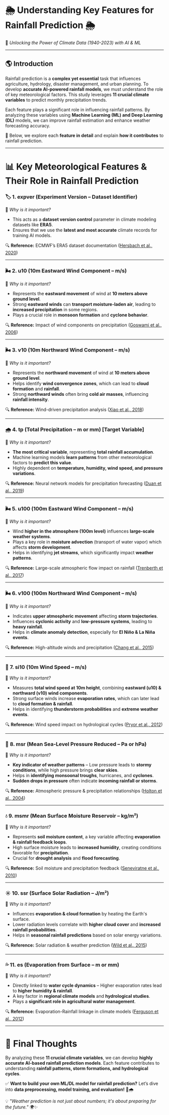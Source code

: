 # 🌦 **Understanding Key Features for Rainfall Prediction** 🌦  
🚀 *Unlocking the Power of Climate Data (1940-2023) with AI & ML*  

---

## 🌎 **Introduction**  

Rainfall prediction is a **complex yet essential** task that influences agriculture, hydrology, disaster management, and urban planning. To develop **accurate AI-powered rainfall models**, we must understand the role of key meteorological factors. This study leverages **11 crucial climate variables** to predict monthly precipitation trends.  

Each feature plays a significant role in influencing rainfall patterns. By analyzing these variables using **Machine Learning (ML) and Deep Learning (DL)** models, we can improve rainfall estimation and enhance weather forecasting accuracy.  

📌 Below, we explore each **feature in detail** and explain **how it contributes** to rainfall prediction.  

---

# 📊 **Key Meteorological Features & Their Role in Rainfall Prediction**  

### 🏷 **1. expver (Experiment Version – Dataset Identifier)**
🔹 *Why is it important?*  
- This acts as a **dataset version control** parameter in climate modeling datasets like **ERA5**.  
- Ensures that we use the **latest and most accurate** climate records for training AI models.  

🔍 **Reference:** ECMWF’s ERA5 dataset documentation ([Hersbach et al., 2020](https://www.ecmwf.int/en/publications/era5))  

---

### 🌬 **2. u10 (10m Eastward Wind Component – m/s)**  
🔹 *Why is it important?*  
- Represents the **eastward movement** of wind at **10 meters above ground level**.  
- Strong **eastward winds** can **transport moisture-laden air**, leading to **increased precipitation** in some regions.  
- Plays a crucial role in **monsoon formation** and **cyclone behavior**.  

🔍 **Reference:** Impact of wind components on precipitation ([Goswami et al., 2006](https://doi.org/10.1126/science.1131152))  

---

### 🌬 **3. v10 (10m Northward Wind Component – m/s)**  
🔹 *Why is it important?*  
- Represents the **northward movement** of wind at **10 meters above ground level**.  
- Helps identify **wind convergence zones**, which can lead to **cloud formation** and **rainfall**.  
- Strong **northward winds** often bring **cold air masses**, influencing **rainfall intensity**.  

🔍 **Reference:** Wind-driven precipitation analysis ([Xiao et al., 2018](https://doi.org/10.1002/joc.5768))  

---

### 🌧 **4. tp (Total Precipitation – m or mm) [Target Variable]**  
🔹 *Why is it important?*  
- **The most critical variable**, representing **total rainfall accumulation**.  
- Machine learning models **learn patterns** from other meteorological factors to **predict this value**.  
- Highly dependent on **temperature, humidity, wind speed, and pressure variations**.  

🔍 **Reference:** Neural network models for precipitation forecasting ([Duan et al., 2019](https://doi.org/10.1016/j.atmosres.2019.03.013))  

---

### 🌬 **5. u100 (100m Eastward Wind Component – m/s)**  
🔹 *Why is it important?*  
- Wind **higher in the atmosphere (100m level)** influences **large-scale weather systems**.  
- Plays a key role in **moisture advection** (transport of water vapor) which affects **storm development**.  
- Helps in identifying **jet streams**, which significantly impact **weather patterns**.  

🔍 **Reference:** Large-scale atmospheric flow impact on rainfall ([Trenberth et al., 2017](https://doi.org/10.1038/ngeo2820))  

---

### 🌬 **6. v100 (100m Northward Wind Component – m/s)**  
🔹 *Why is it important?*  
- Indicates **upper atmospheric movement** affecting **storm trajectories**.  
- Influences **cyclonic activity** and **low-pressure systems**, leading to **heavy rainfall**.  
- Helps in **climate anomaly detection**, especially for **El Niño & La Niña events**.  

🔍 **Reference:** High-altitude winds and precipitation ([Chang et al., 2015](https://doi.org/10.1002/jgrd.50802))  

---

### 💨 **7. si10 (10m Wind Speed – m/s)**  
🔹 *Why is it important?*  
- Measures **total wind speed at 10m height**, combining **eastward (u10) & northward (v10) wind components**.  
- Strong surface winds increase **evaporation rates**, which can later lead to **cloud formation & rainfall**.  
- Helps in identifying **thunderstorm probabilities** and **extreme weather events**.  

🔍 **Reference:** Wind speed impact on hydrological cycles ([Pryor et al., 2012](https://doi.org/10.1016/j.rser.2012.01.018))  

---

### 🌊 **8. msr (Mean Sea-Level Pressure Reduced – Pa or hPa)**  
🔹 *Why is it important?*  
- **Key indicator of weather patterns** – Low pressure leads to **stormy conditions**, while high pressure brings **clear skies**.  
- Helps in **identifying monsoonal troughs**, hurricanes, and **cyclones**.  
- **Sudden drops in pressure** often indicate **incoming rainfall or storms**.  

🔍 **Reference:** Atmospheric pressure & precipitation relationships ([Holton et al., 2004](https://doi.org/10.1016/B978-012354360-8/50005-1))  

---

### 💧 **9. msmr (Mean Surface Moisture Reservoir – kg/m²)**  
🔹 *Why is it important?*  
- Represents **soil moisture content**, a key variable affecting **evaporation & rainfall feedback loops**.  
- High surface moisture leads to **increased humidity**, creating conditions favorable for **precipitation**.  
- Crucial for **drought analysis** and **flood forecasting**.  

🔍 **Reference:** Soil moisture and precipitation feedback ([Seneviratne et al., 2010](https://doi.org/10.1038/nature09521))  

---

### ☀ **10. ssr (Surface Solar Radiation – J/m²)**  
🔹 *Why is it important?*  
- Influences **evaporation & cloud formation** by heating the Earth's surface.  
- Lower radiation levels correlate with **higher cloud cover** and **increased rainfall probabilities**.  
- Helps in **seasonal rainfall predictions** based on solar energy variations.  

🔍 **Reference:** Solar radiation & weather prediction ([Wild et al., 2015](https://doi.org/10.1038/nclimate2640))  

---

### 💦 **11. es (Evaporation from Surface – m or mm)**  
🔹 *Why is it important?*  
- Directly linked to **water cycle dynamics** – Higher evaporation rates lead to **higher humidity & rainfall**.  
- A key factor in **regional climate models** and **hydrological studies**.  
- Plays a **significant role in agricultural water management**.  

🔍 **Reference:** Evaporation-Rainfall linkage in climate models ([Ferguson et al., 2012](https://doi.org/10.1016/j.advwatres.2011.09.008))  

---

# 🎯 **Final Thoughts**  
By analyzing these **11 crucial climate variables**, we can develop **highly accurate AI-based rainfall prediction models**. Each feature contributes to understanding **rainfall patterns, storm formations, and hydrological cycles**.  

✅ **Want to build your own ML/DL model for rainfall prediction?** Let’s dive into **data preprocessing, model training, and evaluation!** 🚀🌧  

💡 *"Weather prediction is not just about numbers; it's about preparing for the future."* 🌍✨